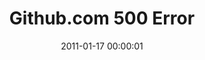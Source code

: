---
layout: web-error
date: 2011-01-17 00:00:01
title: Github.com 500 Error
image: github_500
alt: Road Runner Style
category: web-errors
---